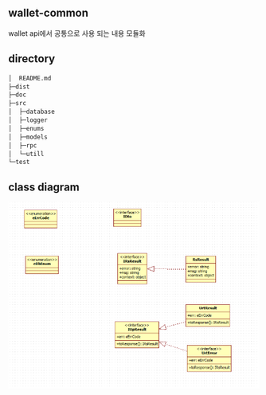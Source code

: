 ## wallet-common

wallet api에서 공통으로 사용 되는 내용 모듈화

## directory
```sh
│  README.md
├─dist
├─doc
├─src
│  ├─database
│  ├─logger
│  ├─enums
│  ├─models
│  ├─rpc
│  └─utill
└─test

```

## class diagram
![classdiagram](/doc/classdiagram.png)